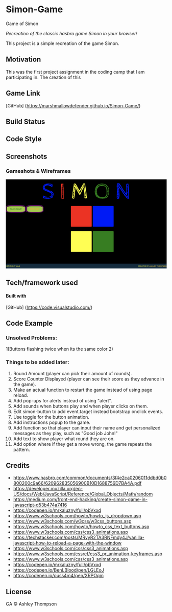 # Simon-Game
Game of Simon

_Recreation of the classic hasbro game *Simon* in your browser!_

This project is a simple recreation of the game Simon. 

## Motivation

This was the first project assignment in the coding camp that I am participating in. The creation of this 


## Game Link

[GitHub] (https://marshmallowdefender.github.io/Simon-Game/)

## Build Status


## Code Style


## Screenshots

### Gameshots & Wireframes

![Wireframe](/WireFrames/SimonGame.png)



## Tech/framework used

#### Built with

[GitHub] (https://code.visualstudio.com/)


## Code Example





### Unsolved Problems:
1)Buttons flashing twice when its the same color
2)

### Things to be added later:
1. Round Amount (player can pick their amount of rounds).
1. Score Counter Displayed (player can see their score as they advance in the game).
1. Make an actual function to restart the game instead of using page reload.
1. Add pop-ups for alerts instead of using "alert".
1. Add sounds when buttons play and when player clicks on them.
1. Edit simon-button to add event.target instead bootstrap onclick events.
1. Use toggle for the button animation.
1. Add instructions popup to the game.
1. Add function so that player can input their name and get personalized messages as they play, such as "Good job John!"
1. Add text to show player what round they are on.
1. Add option where if they get a move wrong, the game repeats the pattern.


## Credits

* https://www.hasbro.com/common/documents/3f4e2ca0206011ddbd0b0800200c9a66/620962835056900B10D1688756D7BA4A.pdf
* https://developer.mozilla.org/en-US/docs/Web/JavaScript/Reference/Global_Objects/Math/random
* https://medium.com/front-end-hacking/create-simon-game-in-javascript-d53b474a7416
* https://codepen.io/mrkaluzny/full/pbVxxd
* https://www.w3schools.com/howto/howto_js_dropdown.asp
* https://www.w3schools.com/w3css/w3css_buttons.asp
* https://www.w3schools.com/howto/howto_css_text_buttons.asp
* https://www.w3schools.com/css/css3_animations.asp
* https://techstacker.com/posts/MRvyR2TA3RNFmdy4J/vanilla-javascript-how-to-reload-a-page-with-the-window
* https://www.w3schools.com/css/css3_animations.asp
* https://www.w3schools.com/cssref/css3_pr_animation-keyframes.asp
* https://www.w3schools.com/css/css3_animations.asp
* https://codepen.io/mrkaluzny/full/pbVxxd
* https://codepen.io/BenLBlood/pen/LGLEoJ
* https://codepen.io/ouss4m4/pen/XRPOqm


## License

GA © Ashley Thompson
